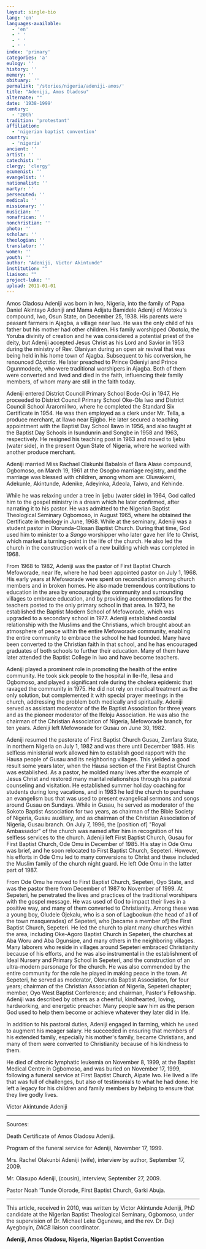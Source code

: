 ```yaml
---
layout: single-bio
lang: 'en'
languages-available:
  - 'en'
  - ' '
  - ' '
  - ' '
index: 'primary'
categories: 'a'
eulogy: ''
history: ''
memory: ''
obituary: ''
permalink: '/stories/nigeria/adeniji-amos/'
title: "Adeniji, Amos Oladosu"
alternate: ""
date: '1938-1999'
century:
  - '20th'
tradition: 'protestant'
affiliation:
  - 'nigerian baptist convention'
country:
  - 'nigeria'
ancient: ''
artist: ''
catechist: ''
clergy: 'clergy'
ecumenist: ''
evangelist: ''
nationalist: ''
martyr: ''
persecuted: ''
medical: ''
missionary: ''
musician: ''
nonafrican: ''
nonchristian: ''
photo: ''
scholar: ''
theologian: ''
translator: ''
women: ''
youth: ''
author: "Adeniji, Victor Akintunde"
institution: ""
liaison: ""
project-luke: ''
upload: 2011-01-01
---
```




Amos Oladosu Adeniji was born in Iwo, Nigeria, into the family of Papa Daniel Akintayo Adeniji and Mama Adijatu Bamidele Adeniji of Motoku's compound, Iwo, Osun State, on December 25, 1938. His parents were peasant farmers in Ajagba, a village near Iwo. He was the only child of his father but his mother had other children. His family worshipped *Obatala*, the Yoruba divinity of creation and he was considered a potential priest of the deity, but Adeniji accepted Jesus Christ as his Lord and Savior in 1953 during the ministry of Rev. Olaniyan during an open air revival that was being held in his home town of Ajagba. Subsequent to his conversion, he renounced *Obatala*. He later preached to Prince Odeniyi and Prince Ogunmodede, who were traditional worshipers in Ajagba. Both of them were converted and lived and died in the faith, influencing their family members, of whom many are still in the faith today.

Adeniji entered District Council Primary School Bode-Osi in 1947. He proceeded to District Council Primary School Oke-Ola Iwo and District Council School Araromi Iwo, where he completed the Standard Six Certificate in 1954. He was then employed as a clerk under Mr. Tella, a produce merchant, at Ilawo near Ejigbo. He later secured a teaching appointment with the Baptist Day School Ilawo in 1956, and also taught at the Baptist Day Schools in Isundunrin and Songbe in 1958 and 1963, respectively. He resigned his teaching post in 1963 and moved to Ijebu (water side), in the present Ogun State of Nigeria, where he worked with another produce merchant.

Adeniji married Miss Rachael Olakunbi Babalola of Bara Alase compound, Ogbomoso, on March 19, 1961 at the Osogbo marriage registry, and the marriage was blessed with children, among whom are: Oluwakemi, Adekunle, Akintunde, Adenike, Adeyinka, Adeola, Taiwo, and Kehinde.

While he was relaxing under a tree in Ijebu (water side) in 1964, God called him to the gospel ministry in a dream which he later confirmed, after narrating it to his pastor. He was admitted to the Nigerian Baptist Theological Seminary Ogbomoso, in August 1965, where he obtained the Certificate in theology in June, 1968. While at the seminary, Adeniji was a student pastor in Olorunda-Olosan Baptist Church. During that time, God used him to minister to a *Sango* worshipper who later gave her life to Christ, which marked a turning-point in the life of the church. He also led the church in the construction work of a new building which was completed in 1968.

From 1968 to 1982, Adeniji was the pastor of First Baptist Church Mefoworade, near Ife, where he had been appointed pastor on July 1, 1968. His early years at Mefoworade were spent on reconciliation among church members and in broken homes. He also made tremendous contributions to education in the area by encouraging the community and surrounding villages to embrace education, and by providing accommodations for the teachers posted to the only primary school in that area. In 1973, he established the Baptist Modern School of Mefoworade, which was upgraded to a secondary school in 1977. Adeniji established cordial relationship with the Muslims and the Christians, which brought about an atmosphere of peace within the entire Mefoworade community, enabling the entire community to embrace the school he had founded. Many have been converted to the Christian faith in that school, and he has encouraged graduates of both schools to further their education. Many of them have later attended the Baptist College in Iwo and have become teachers.

Adeniji played a prominent role in promoting the health of the entire community. He took sick people to the hospital in Ile-Ife, Ilesa and Ogbomoso, and played a significant role during the cholera epidemic that ravaged the community in 1975. He did not rely on medical treatment as the only solution, but complemented it with special prayer meetings in the church, addressing the problem both medically and spiritually. Adeniji served as assistant moderator of the Ife Baptist Association for three years and as the pioneer moderator of the Ifeloju Association. He was also the chairman of the Christian Association of Nigeria, Mefoworade branch, for ten years. Adeniji left Mefoworade for Gusau on June 30, 1982.

Adeniji resumed the pastorate of First Baptist Church Gusau, Zamfara State, in northern Nigeria on July 1, 1982 and was there until December 1985. His selfless ministerial work allowed him to establish good rapport with the Hausa people of Gusau and its neighboring villages. This yielded a good result some years later, when the Hausa section of the First Baptist Church was established. As a pastor, he molded many lives after the example of Jesus Christ and restored many marital relationships through his pastoral counseling and visitation. He established summer holiday coaching for students during long vacations, and in 1983 he led the church to purchase an evangelism bus that was used to present evangelical sermons and songs around Gusau on Sundays. While in Gusau, he served as moderator of the Sokoto Baptist Association for two years, as chairman of the Bible Society of Nigeria, Gusau auxiliary, and as chairman of the Christian Association of Nigeria, Gusau branch. On July 7, 1996, the [position of] "Royal Ambassador" of the church was named after him in recognition of his selfless services to the church. Adeniji left First Baptist Church, Gusau for First Baptist Church, Ode Omu in December of 1985. His stay in Ode Omu was brief, and he soon relocated to First Baptist Church, Sepeteri. However, his efforts in Ode Omu led to many conversions to Christ and these included the Muslim family of the church night guard. He left Ode Omu in the latter part of 1987.

From Ode Omu he moved to First Baptist Church, Sepeteri, Oyo State, and was the pastor there from December of 1987 to November of 1999. At Sepeteri, he penetrated the lives and practices of the traditional worshipers with the gospel message. He was used of God to impact their lives in a positive way, and many of them converted to Christianity. Among these was a young boy, Oludele Ojekalu, who is a son of Lagbookun (the head of all of the town masquerades) of Sepeteri, who [became a member of] the First Baptist Church, Sepeteri. He led the church to plant many churches within the area, including Oke-Agoro Baptist Church in Sepeteri, the churches at Aba Woru and Aba Ogunsipe, and many others in the neighboring villages. Many laborers who reside in villages around Sepeteri embraced Christianity because of his efforts, and he was also instrumental in the establishment of Ideal Nursery and Primary School in Sepeteri, and the construction of an ultra-modern parsonage for the church. He was also commended by the entire community for the role he played in making peace in the town. At Sepeteri, he served as moderator, Olorunda Baptist Association, for four years; chairman of the Christian Association of Nigeria, Sepeteri chapter; member, Oyo West Baptist Conference; and chairman, Pastor's Fellowship. Adeniji was described by others as a cheerful, kindhearted, loving, hardworking, and energetic preacher. Many people saw him as the person God used to help them become or achieve whatever they later did in life.

In addition to his pastoral duties, Adeniji engaged in farming, which he used to augment his meager salary. He succeeded in ensuring that members of his extended family, especially his mother's family, became Christians, and many of them were converted to Christianity because of his kindness to them.

He died of chronic lymphatic leukemia on November 8, 1999, at the Baptist Medical Centre in Ogbomoso, and was buried on November 17, 1999, following a funeral service at First Baptist Church, Aipate Iwo. He lived a life that was full of challenges, but also of testimonials to what he had done. He left a legacy for his children and family members by helping to ensure that they live godly lives.

Victor Akintunde Adeniji

---

Sources:

Death Certificate of Amos Oladosu Adeniji.

Program of the funeral service for Adeniji, November 17, 1999.

Mrs. Rachel Olakunbi Adeniji (wife), interview by author, September 17, 2009.

Mr. Olasupo Adeniji, (cousin), interview, September 27, 2009.

Pastor Noah 'Tunde Olorode, First Baptist Church, Garki Abuja.

---

This article, received in 2010, was written by Victor Akintunde Adeniji, PhD candidate at the Nigerian Baptist Theological Seminary, Ogbomoso, under the supervision of Dr. Michael Leke Ogunewu, and the rev. Dr. Deji Ayegboyin, *DACB* liaison coordinator.

**Adeniji, Amos Oladosu, Nigeria, Nigerian Baptist Convention**
